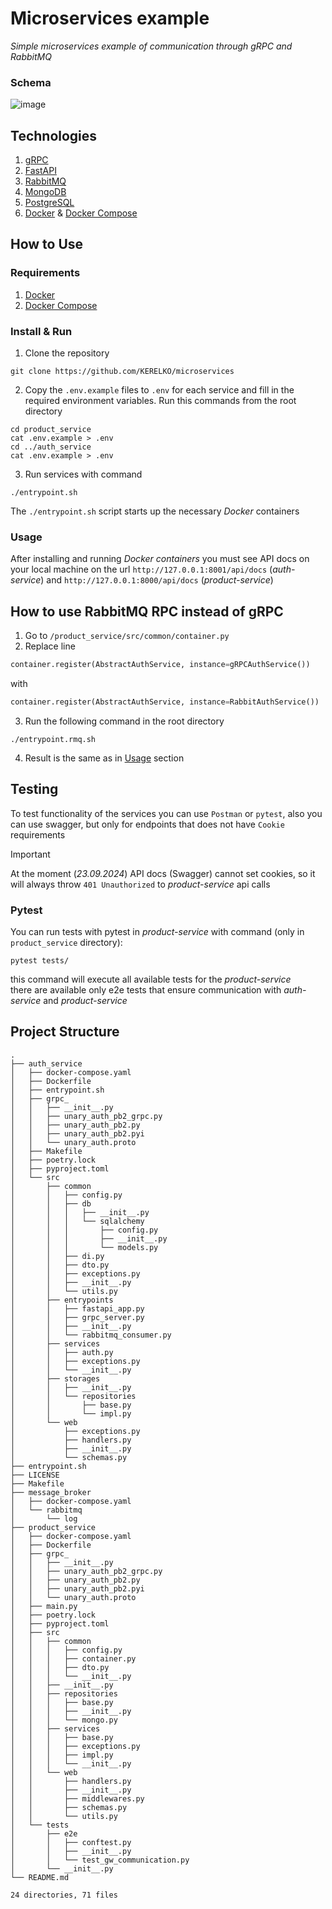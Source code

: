 # Microservices example

*Simple microservices example of communication through gRPC and RabbitMQ*

### Schema
![image](https://github.com/user-attachments/assets/f2c25a16-f6e9-499f-b62f-c13425db5eb3)

## Technologies
1. [gRPC](https://grpc.io/)
2. [FastAPI](https://fastapi.tiangolo.com/)
3. [RabbitMQ](https://www.rabbitmq.com/)
4. [MongoDB](https://www.mongodb.com/)
5. [PostgreSQL](https://www.postgresql.org/)
6. [Docker](https://www.docker.com/) & [Docker Compose](https://docs.docker.com/compose/)

## How to Use

### Requirements
1. [Docker](https://www.docker.com/)
2. [Docker Compose](https://docs.docker.com/compose/)

### Install & Run
1. Clone the repository
```
git clone https://github.com/KERELKO/microservices
```
2. Copy the `.env.example` files to `.env` for each service and fill in the required environment variables. Run this commands from the root directory
```
cd product_service
cat .env.example > .env
cd ../auth_service
cat .env.example > .env
```
3. Run services with command
```
./entrypoint.sh
```
The `./entrypoint.sh` script starts up the necessary *Docker* containers

### Usage
After installing and running *Docker containers* you must see API docs on your 
local machine on the url `http://127.0.0.1:8001/api/docs` (*auth-service*) and `http://127.0.0.1:8000/api/docs` (*product-service*)

## How to use RabbitMQ RPC instead of gRPC
1. Go to `/product_service/src/common/container.py`
2. Replace line
```py
container.register(AbstractAuthService, instance=gRPCAuthService())
```
with 
```py
container.register(AbstractAuthService, instance=RabbitAuthService())
```
3. Run the following command in the root directory
```
./entrypoint.rmq.sh
```
4. Result is the same as in [Usage](README.md) section

## Testing
To test functionality of the services you can use `Postman` or `pytest`, also you can use swagger, but only for endpoints that does not have `Cookie` requirements
> [!IMPORTANT]
> At the moment (*23.09.2024*) API docs (Swagger) cannot set cookies, so it will always throw `401 Unauthorized` to *product-service* api calls

### Pytest
You can run tests with pytest in *product-service* with command (only in `product_service` directory):
```
pytest tests/
```
this command will execute all available tests for the *product-service*  
there are available only e2e tests that ensure communication with *auth-service* and *product-service*
## Project Structure
```
.
├── auth_service
│   ├── docker-compose.yaml
│   ├── Dockerfile
│   ├── entrypoint.sh
│   ├── grpc_
│   │   ├── __init__.py
│   │   ├── unary_auth_pb2_grpc.py
│   │   ├── unary_auth_pb2.py
│   │   ├── unary_auth_pb2.pyi
│   │   └── unary_auth.proto
│   ├── Makefile
│   ├── poetry.lock
│   ├── pyproject.toml
│   └── src
│       ├── common
│       │   ├── config.py
│       │   ├── db
│       │   │   ├── __init__.py
│       │   │   └── sqlalchemy
│       │   │       ├── config.py
│       │   │       ├── __init__.py
│       │   │       └── models.py
│       │   ├── di.py
│       │   ├── dto.py
│       │   ├── exceptions.py
│       │   ├── __init__.py
│       │   └── utils.py
│       ├── entrypoints
│       │   ├── fastapi_app.py
│       │   ├── grpc_server.py
│       │   ├── __init__.py
│       │   └── rabbitmq_consumer.py
│       ├── services
│       │   ├── auth.py
│       │   ├── exceptions.py
│       │   └── __init__.py
│       ├── storages
│       │   ├── __init__.py
│       │   └── repositories
│       │       ├── base.py
│       │       └── impl.py
│       └── web
│           ├── exceptions.py
│           ├── handlers.py
│           ├── __init__.py
│           └── schemas.py
├── entrypoint.sh
├── LICENSE
├── Makefile
├── message_broker
│   ├── docker-compose.yaml
│   └── rabbitmq
│       └── log
├── product_service
│   ├── docker-compose.yaml
│   ├── Dockerfile
│   ├── grpc_
│   │   ├── __init__.py
│   │   ├── unary_auth_pb2_grpc.py
│   │   ├── unary_auth_pb2.py
│   │   ├── unary_auth_pb2.pyi
│   │   └── unary_auth.proto
│   ├── main.py
│   ├── poetry.lock
│   ├── pyproject.toml
│   ├── src
│   │   ├── common
│   │   │   ├── config.py
│   │   │   ├── container.py
│   │   │   ├── dto.py
│   │   │   └── __init__.py
│   │   ├── __init__.py
│   │   ├── repositories
│   │   │   ├── base.py
│   │   │   ├── __init__.py
│   │   │   └── mongo.py
│   │   ├── services
│   │   │   ├── base.py
│   │   │   ├── exceptions.py
│   │   │   ├── impl.py
│   │   │   └── __init__.py
│   │   └── web
│   │       ├── handlers.py
│   │       ├── __init__.py
│   │       ├── middlewares.py
│   │       ├── schemas.py
│   │       └── utils.py
│   └── tests
│       ├── e2e
│       │   ├── conftest.py
│       │   ├── __init__.py
│       │   └── test_gw_communication.py
│       └── __init__.py
└── README.md

24 directories, 71 files
```
